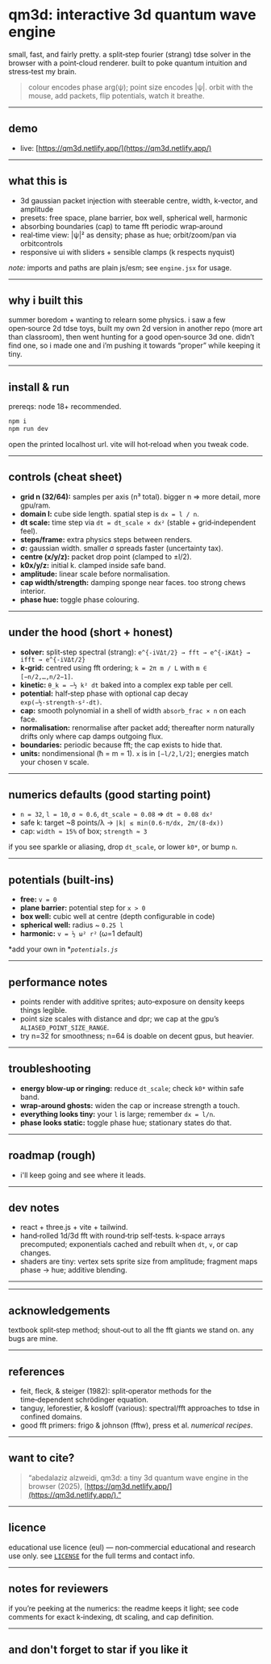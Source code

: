 # qm3d: interactive 3d quantum wave engine

&#x20;  &#x20;

small, fast, and fairly pretty. a split‑step fourier (strang) tdse solver in the browser with a point‑cloud renderer. built to poke quantum intuition and stress‑test my brain.

> colour encodes phase arg(ψ); point size encodes |ψ|. orbit with the mouse, add packets, flip potentials, watch it breathe.

---

## demo

- live: [https://qm3d.netlify.app/](https://qm3d.netlify.app/)

---

## what this is

- 3d gaussian packet injection with steerable centre, width, k‑vector, and amplitude
- presets: free space, plane barrier, box well, spherical well, harmonic
- absorbing boundaries (cap) to tame fft periodic wrap‑around
- real‑time view: |ψ|² as density; phase as hue; orbit/zoom/pan via orbitcontrols
- responsive ui with sliders + sensible clamps (k respects nyquist)

*note:* imports and paths are plain js/esm; see `engine.jsx` for usage.

---

## why i built this

summer boredom + wanting to relearn some physics. i saw a few open‑source 2d tdse toys, built my own 2d version in another repo (more art than classroom), then went hunting for a good open‑source 3d one. didn’t find one, so i made one and i’m pushing it towards “proper” while keeping it tiny.

---

## install & run

prereqs: node 18+ recommended.

```bash
npm i
npm run dev
```

open the printed localhost url. vite will hot‑reload when you tweak code.

---

## controls (cheat sheet)

- **grid n (32/64):** samples per axis (n³ total). bigger n ⇒ more detail, more gpu/ram.
- **domain l:** cube side length. spatial step is `dx = l / n`.
- **dt scale:** time step via `dt = dt_scale × dx²` (stable + grid‑independent feel).
- **steps/frame:** extra physics steps between renders.
- **σ:** gaussian width. smaller σ spreads faster (uncertainty tax).
- **centre (x/y/z):** packet drop point (clamped to ±l/2).
- **k0x/y/z:** initial k. clamped inside safe band.
- **amplitude:** linear scale before normalisation.
- **cap width/strength:** damping sponge near faces. too strong chews interior.
- **phase hue:** toggle phase colouring.

---

## under the hood (short + honest)

- **solver:** split‑step spectral (strang): `e^{-iVΔt/2} → fft → e^{-iKΔt} → ifft → e^{-iVΔt/2}`
- **k‑grid:** centred using fft ordering; `k = 2π m / L` with `m ∈ [−n/2,…,n/2−1]`.
- **kinetic:** `θ_k = −½ k² dt` baked into a complex exp table per cell.
- **potential:** half‑step phase with optional cap decay `exp(−½·strength·s²·dt)`.
- **cap:** smooth polynomial in a shell of width `absorb_frac × n` on each face.
- **normalisation:** renormalise after packet add; thereafter norm naturally drifts only where cap damps outgoing flux.
- **boundaries:** periodic because fft; the cap exists to hide that.
- **units:** nondimensional (ħ = m = 1). `x` is in `[−l/2,l/2]`; energies match your chosen `V` scale.

---

## numerics defaults (good starting point)

- `n = 32`, `l = 10`, `σ ≈ 0.6`, `dt_scale ≈ 0.08` ⇒ `dt ≈ 0.08 dx²`
- safe k: target \~8 points/λ → `|k| ≲ min(0.6·π/dx, 2π/(8·dx))`
- cap: `width ≈ 15%` of box; `strength ≈ 3`

if you see sparkle or aliasing, drop `dt_scale`, or lower `k0*`, or bump `n`.

---

## potentials (built‑ins)

- **free:** `v = 0`
- **plane barrier:** potential step for `x > 0`
- **box well:** cubic well at centre (depth configurable in code)
- **spherical well:** radius \~ `0.25 l`
- **harmonic:** `v = ½ ω² r²` (ω=1 default)

\*add your own in \**`potentials.js`*

---

## performance notes

- points render with additive sprites; auto‑exposure on density keeps things legible.
- point size scales with distance and dpr; we cap at the gpu’s `ALIASED_POINT_SIZE_RANGE`.
- try n=32 for smoothness; n=64 is doable on decent gpus, but heavier.

---

## troubleshooting

- **energy blow‑up or ringing:** reduce `dt_scale`; check `k0*` within safe band.
- **wrap‑around ghosts:** widen the cap or increase strength a touch.
- **everything looks tiny:** your `l` is large; remember `dx = l/n`.
- **phase looks static:** toggle phase hue; stationary states do that.

---

## roadmap (rough)

- i'll keep going and see where it leads.

---

## dev notes

- react + three.js + vite + tailwind.
- hand‑rolled 1d/3d fft with round‑trip self‑tests. k‑space arrays precomputed; exponentials cached and rebuilt when `dt`, `v`, or cap changes.
- shaders are tiny: vertex sets sprite size from amplitude; fragment maps phase → hue; additive blending.

---

---

## acknowledgements

textbook split‑step method; shout‑out to all the fft giants we stand on. any bugs are mine.

---

## references

- feit, fleck, & steiger (1982): split‑operator methods for the time‑dependent schrödinger equation.
- tanguy, leforestier, & kosloff (various): spectral/fft approaches to tdse in confined domains.
- good fft primers: frigo & johnson (fftw), press et al. *numerical recipes*.

---

## want to cite?

> “abedalaziz alzweidi, qm3d: a tiny 3d quantum wave engine in the browser (2025), [https://qm3d.netlify.app/](https://qm3d.netlify.app/).”

---

## licence

educational use licence (eul) — non‑commercial educational and research use only. see [`LICENSE`](./LICENSE) for the full terms and contact info.

---

## notes for reviewers&#x20;

if you’re peeking at the numerics: the readme keeps it light; see code comments for exact k‑indexing, dt scaling, and cap definition.

---

## and don't forget to star if you like it
